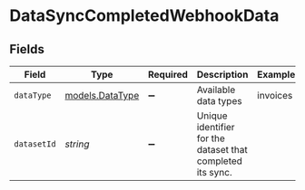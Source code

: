 # DataSyncCompletedWebhookData


## Fields

| Field                                                      | Type                                                       | Required                                                   | Description                                                | Example                                                    |
| ---------------------------------------------------------- | ---------------------------------------------------------- | ---------------------------------------------------------- | ---------------------------------------------------------- | ---------------------------------------------------------- |
| `dataType`                                                 | [models.DataType](../models/datatype.md)                   | :heavy_minus_sign:                                         | Available data types                                       | invoices                                                   |
| `datasetId`                                                | *string*                                                   | :heavy_minus_sign:                                         | Unique identifier for the dataset that completed its sync. |                                                            |